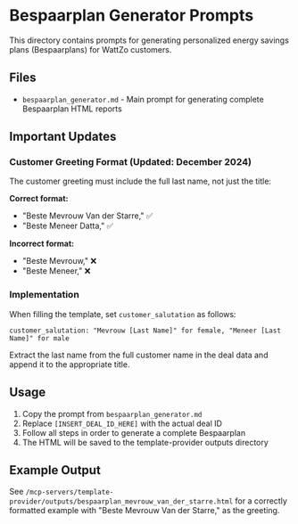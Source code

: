 # Bespaarplan Generator Prompts

This directory contains prompts for generating personalized energy savings plans (Bespaarplans) for WattZo customers.

## Files

- `bespaarplan_generator.md` - Main prompt for generating complete Bespaarplan HTML reports

## Important Updates

### Customer Greeting Format (Updated: December 2024)

The customer greeting must include the full last name, not just the title:

**Correct format:**
- "Beste Mevrouw Van der Starre," ✅
- "Beste Meneer Datta," ✅

**Incorrect format:**
- "Beste Mevrouw," ❌
- "Beste Meneer," ❌

### Implementation

When filling the template, set `customer_salutation` as follows:
```
customer_salutation: "Mevrouw [Last Name]" for female, "Meneer [Last Name]" for male
```

Extract the last name from the full customer name in the deal data and append it to the appropriate title.

## Usage

1. Copy the prompt from `bespaarplan_generator.md`
2. Replace `[INSERT_DEAL_ID_HERE]` with the actual deal ID
3. Follow all steps in order to generate a complete Bespaarplan
4. The HTML will be saved to the template-provider outputs directory

## Example Output

See `/mcp-servers/template-provider/outputs/bespaarplan_mevrouw_van_der_starre.html` for a correctly formatted example with "Beste Mevrouw Van der Starre," as the greeting.